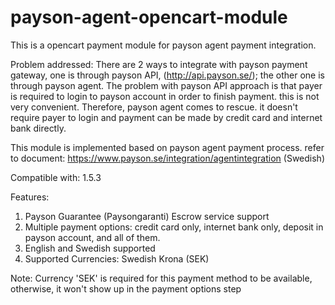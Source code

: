 payson-agent-opencart-module
============================

This is a opencart payment module for payson agent payment integration.

Problem addressed: There are 2 ways to integrate with payson payment gateway, one is through payson API, (http://api.payson.se/);
the other one is through payson agent.
The problem with payson API approach is that payer is required to login to payson account in order to finish payment. this is not very convenient.
Therefore, payson agent comes to rescue. it doesn't require payer to login and payment can be made by credit card and internet bank directly.

This module is implemented based on payson agent payment process. refer to document: https://www.payson.se/integration/agentintegration (Swedish)

Compatible with:
1.5.3

Features:
1) Payson Guarantee (Paysongaranti) Escrow service support
2) Multiple payment options:  credit card only, internet bank only, deposit in payson account, and all of them.
3) English and Swedish supported
4) Supported Currencies: Swedish Krona (SEK)


Note: Currency 'SEK' is required for this payment method to be available, otherwise, it won't show up in the payment options step